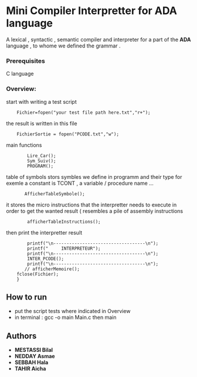 # Mini Compiler Interpretter for ADA language

A lexical , syntactic , semantic compiler and interpreter for a part of the **ADA** language , to whome we defined the grammar .

### Prerequisites

C language



### Overview: 


start with writing a test script
```
    Fichier=fopen("your test file path here.txt","r+");
```    


the result is written in this file

```
    FichierSortie = fopen("PCODE.txt","w");
``` 
    

main functions 
```
        Lire_Car();
    	Sym_Suiv();
        PROGRAM();
```
        

 
 
table of symbols stors symbles we define in programm and their type for exemle a constant is TCONT , a variable / procedure name ...
```       
       AfficherTableSymbole();
```     

it stores the micro instructions that the interpretter needs to execute in order to get the wanted result ( resembles a pile of assembly instructions 

```
        afficherTableInstructions();
```        

then print the interpretter result

``` 
        printf("\n-----------------------------------\n");
        printf("     INTERPRETEUR");
        printf("\n-----------------------------------\n");
        INTER_PCODE();
        printf("\n-----------------------------------\n");
       // afficherMemoire();
    fclose(Fichier);
    }
```

## How to run 
* put the script tests where indicated in Overview
* in terminal : gcc -o main Main.c then main




## Authors

* **MESTASSI Bilal**
* **NEDDAY Asmae**
* **SEBBAH Hala**
* **TAHIR Aicha**


